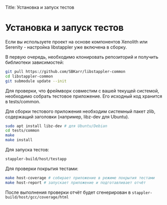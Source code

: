 Title: Установка и запуск тестов

# Установка и запуск тестов

Если вы используете проект на основе компонентов Xenolith или Serenity - настройка libstappler уже включена в сборку.

В первую очередь, необходимо клонировать репозиторий и получить библиотеки зависимостей:

```sh
git pull https://github.com/SBKarr/libstappler-common
cd libstappler-common
git submodule update --init
```

Для проверки, что фреймворк совместим с вашей текущей системой, необходимо собрать тестовое приложение. Его исходный код хранится в tests/common.

Для сборки тестового приложения необходим системный пакет zlib, содержащий заголовки (например, libz-dev для Ubuntu).

```sh
sudo apt install libz-dev # для Ubuntu/Debian
cd tests/common
make
make install
```

Для запуска тестов:

```sh
stappler-build/host/testapp
```

Для проверки покрытия тестами:

```sh
make host-coverage # собирает приложение в режиме покрытия тестами
make host-report # запускает приложение и подготавливает отчёт
```

После выполнения проверки отчёт будет сгенерирован в `stappler-build/host/gcc/coverage/html`
